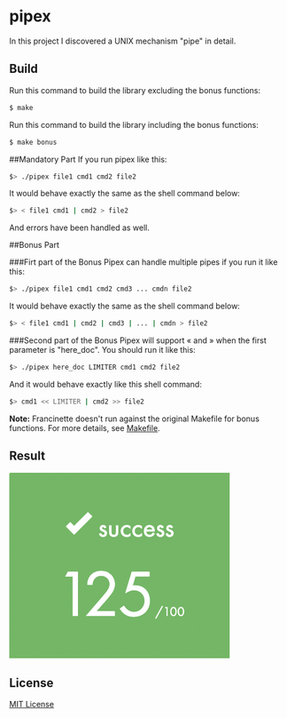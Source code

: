 # pipex

In this project I discovered a UNIX mechanism "pipe" in detail.


## Build
Run this command to build the library excluding the bonus functions:
```sh
$ make
```
Run this command to build the library including the bonus functions:
```sh
$ make bonus
```
##Mandatory Part
If you run pipex like this:
```sh
$> ./pipex file1 cmd1 cmd2 file2
```
It would behave exactly the same as the shell command below:
```sh
$> < file1 cmd1 | cmd2 > file2
```
And errors have been handled as well.

##Bonus Part

###Firt part of the Bonus
Pipex can handle multiple pipes if you run it like this:
```sh
$> ./pipex file1 cmd1 cmd2 cmd3 ... cmdn file2
```
It would behave exactly the same as the shell command below:
```sh
$> < file1 cmd1 | cmd2 | cmd3 | ... | cmdn > file2
```
###Second part of the Bonus
Pipex will support « and » when the first parameter is "here_doc". You should run it like this:
```sh
$> ./pipex here_doc LIMITER cmd1 cmd2 file2
```
And it would behave exactly like this shell command:
```sh
$> cmd1 << LIMITER | cmd2 >> file2
```

**Note:** Francinette doesn't run against the original Makefile for bonus functions. For more details, see [Makefile](./Makefile#L33).
## Result
![Score: 125/100](./score.png)

## License
[MIT License](./LICENSE)
